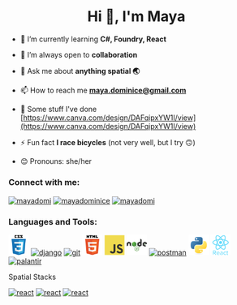 <h1 align="center">Hi 👋, I'm Maya</h1>

- 🌱 I’m currently learning **C#, Foundry, React**

- 👯 I’m always open to **collaboration**

- 💬 Ask me about **anything spatial 🌏**

- 📫 How to reach me **maya.dominice@gmail.com**

- 📄 Some stuff I've done [https://www.canva.com/design/DAFqipxYW1I/view](https://www.canva.com/design/DAFqipxYW1I/view)

- ⚡ Fun fact **I race bicycles** (not very well, but I try 🙃) 
  
- 😊 Pronouns: she/her

<h3 align="left">Connect with me:</h3>
<p align="left">
<a href="https://codepen.io/mayadomi" target="blank"><img align="center" src="https://assets.codepen.io/t-1/codepen-logo.svg" alt="mayadomi" height="30" width="40" /></a>
<a href="https://linkedin.com/in/mayadominice" target="blank"><img align="center" src="https://upload.wikimedia.org/wikipedia/commons/8/81/LinkedIn_icon.svg" alt="mayadominice" height="30" width="40" /></a>
<a href="https://instagram.com/mayadomi" target="blank"><img align="center" src="https://upload.wikimedia.org/wikipedia/commons/9/96/Instagram.svg" alt="mayadomi" height="30" width="40" /></a>
</p>

<h3 align="left">Languages and Tools:</h3>
<p align="left"> 
<a href="https://www.w3schools.com/css/" target="_blank" rel="noreferrer"> <img src="https://raw.githubusercontent.com/devicons/devicon/master/icons/css3/css3-original-wordmark.svg" alt="css3" width="40" height="40"/></a> 
<a href="https://www.djangoproject.com/" target="_blank" rel="noreferrer"> <img src="https://cdn.worldvectorlogo.com/logos/django.svg" alt="django" width="40" height="40"/></a>
<a href="https://git-scm.com/" target="_blank" rel="noreferrer"> <img src="https://www.vectorlogo.zone/logos/git-scm/git-scm-icon.svg" alt="git" width="40" height="40"/></a> 
<a href="https://www.w3.org/html/" target="_blank" rel="noreferrer"> <img src="https://raw.githubusercontent.com/devicons/devicon/master/icons/html5/html5-original-wordmark.svg" alt="html5" width="40" height="40"/></a> 
<a href="https://developer.mozilla.org/en-US/docs/Web/JavaScript" target="_blank" rel="noreferrer"> <img src="https://raw.githubusercontent.com/devicons/devicon/master/icons/javascript/javascript-original.svg" alt="javascript" width="40" height="40"/></a> 
<a href="https://nodejs.org" target="_blank" rel="noreferrer"> <img src="https://raw.githubusercontent.com/devicons/devicon/master/icons/nodejs/nodejs-original-wordmark.svg" alt="nodejs" width="40" height="40"/></a> 
<a href="https://postman.com" target="_blank" rel="noreferrer"> <img src="https://www.vectorlogo.zone/logos/getpostman/getpostman-icon.svg" alt="postman" width="40" height="40"/></a>
<a href="https://www.python.org" target="_blank" rel="noreferrer"> <img src="https://raw.githubusercontent.com/devicons/devicon/master/icons/python/python-original.svg" alt="python" width="40" height="40"/></a>
<a href="https://reactjs.org/" target="_blank" rel="noreferrer"> <img src="https://raw.githubusercontent.com/devicons/devicon/master/icons/react/react-original-wordmark.svg" alt="react" width="40" height="40"/></a>
<a href="https://www.palantir.com/platforms/foundry/" target="_blank" rel="noreferrer"> <img src="https://www.palantir.com/aws/ptlogo" alt="palantir" height="40" width="auto"/></a></p>
<p align='left'>Spatial Stacks</p>
<a href="https://www.esri.com/" target="_blank" > <img src="https://upload.wikimedia.org/wikipedia/de/4/46/ESRI_Logo.svg"alt="react" width="100" height="35"/></a>
<a href="https://www.safe.com/" target="_blank" > <img src="https://www.safe.com/wp-content/uploads/2023/02/fme-logo.svg"alt="react" width="100" height="35"/></a>
<a href="https://qgis.org/" target="_blank" > <img src="https://upload.wikimedia.org/wikipedia/commons/9/91/QGIS_logo_new.svg" alt="react" width="40" height="40"/></a>
